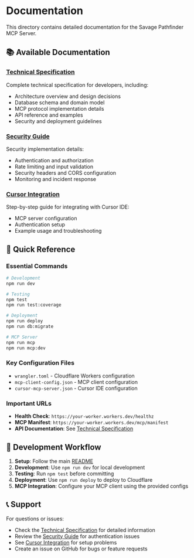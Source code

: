 # Documentation

This directory contains detailed documentation for the Savage Pathfinder MCP Server.

## 📚 Available Documentation

### [Technical Specification](spec.md)

Complete technical specification for developers, including:

- Architecture overview and design decisions
- Database schema and domain model
- MCP protocol implementation details
- API reference and examples
- Security and deployment guidelines

### [Security Guide](security.md)

Security implementation details:

- Authentication and authorization
- Rate limiting and input validation
- Security headers and CORS configuration
- Monitoring and incident response

### [Cursor Integration](cursor-setup.md)

Step-by-step guide for integrating with Cursor IDE:

- MCP server configuration
- Authentication setup
- Example usage and troubleshooting

## 🎯 Quick Reference

### Essential Commands

```bash
# Development
npm run dev

# Testing
npm test
npm run test:coverage

# Deployment
npm run deploy
npm run db:migrate

# MCP Server
npm run mcp
npm run mcp:dev
```

### Key Configuration Files

- `wrangler.toml` - Cloudflare Workers configuration
- `mcp-client-config.json` - MCP client configuration
- `cursor-mcp-server.json` - Cursor IDE configuration

### Important URLs

- **Health Check**: `https://your-worker.workers.dev/healthz`
- **MCP Manifest**: `https://your-worker.workers.dev/mcp/manifest`
- **API Documentation**: See [Technical Specification](spec.md#api-reference)

## 🔧 Development Workflow

1. **Setup**: Follow the main [README](../README.md#quick-start)
2. **Development**: Use `npm run dev` for local development
3. **Testing**: Run `npm test` before committing
4. **Deployment**: Use `npm run deploy` to deploy to Cloudflare
5. **MCP Integration**: Configure your MCP client using the provided configs

## 📞 Support

For questions or issues:

- Check the [Technical Specification](spec.md) for detailed information
- Review the [Security Guide](security.md) for authentication issues
- See [Cursor Integration](cursor-setup.md) for setup problems
- Create an issue on GitHub for bugs or feature requests
